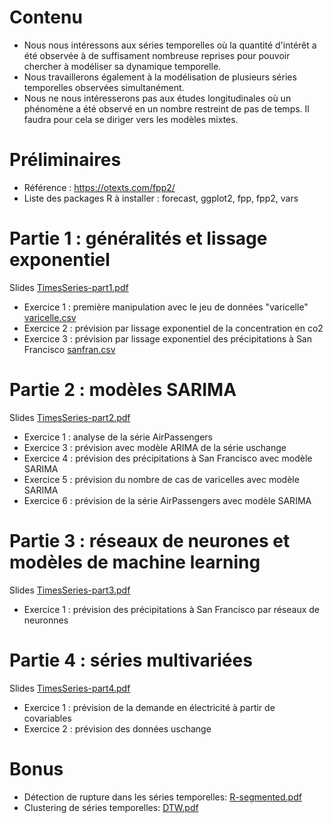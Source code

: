 # Contenu
- Nous nous intéressons aux séries temporelles où la quantité d'intérêt a été observée à de suffisament nombreuse reprises pour pouvoir chercher à modéliser sa dynamique temporelle.
- Nous travaillerons également à la modélisation de plusieurs séries temporelles observées simultanément.
- Nous ne nous intéresserons pas aux études longitudinales où un phénomène a été observé en un nombre restreint de pas de temps. Il faudra pour cela se diriger vers les modèles mixtes.

# Préliminaires
- Référence : https://otexts.com/fpp2/
- Liste des packages R à installer : forecast, ggplot2, fpp, fpp2, vars

# Partie 1 : généralités et lissage exponentiel

Slides [TimesSeries-part1.pdf](TimesSeries-part1.pdf)

- Exercice 1 : première manipulation avec le jeu de données "varicelle" [varicelle.csv](varicelle.csv)
- Exercice 2 : prévision par lissage exponentiel de la concentration en co2
- Exercice 3 : prévision par lissage exponentiel des précipitations à San Francisco [sanfran.csv](sanfran.csv)

# Partie 2 : modèles SARIMA

Slides [TimesSeries-part2.pdf](TimesSeries-part2.pdf)

- Exercice 1 : analyse de la série AirPassengers
- Exercice 3 : prévision avec modèle ARIMA de la série uschange
- Exercice 4 : prévision des précipitations à San Francisco avec modèle SARIMA
- Exercice 5 : prévision du nombre de cas de varicelles avec modèle SARIMA
- Exercice 6 : prévision de la série AirPassengers avec modèle SARIMA

# Partie 3 : réseaux de neurones et modèles de machine learning

Slides [TimesSeries-part3.pdf](TimesSeries-part3.pdf)

- Exercice 1 : prévision des précipitations à San Francisco par réseaux de neuronnes

# Partie 4 : séries multivariées

Slides [TimesSeries-part4.pdf](TimesSeries-part4.pdf)

- Exercice 1 : prévision de la demande en électricité à partir de covariables
- Exercice 2 : prévision des données uschange

# Bonus

- Détection de rupture dans les séries temporelles: [R-segmented.pdf](R-segmented.pdf)
- Clustering de séries temporelles: [DTW.pdf](DTW.pdf)




